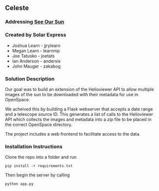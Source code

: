 ## Celeste

### Addressing [See Our Sun](https://github.com/amnh/HackTheSolarSystem/wiki/See-Our-Sun)

### Created by Solar Express
* Joshua Learn - jjrylearn
* Megan Learn - learnmp
* Joe Tatusko - joetats
* Ian Anderson - andersis
* John Mauger - zakabog

### Solution Description

Our goal was to build an extension of the Helioviewer API to allow multiple images of the sun to be downloaded with their metadata for use in OpenSpace.

We acheived this by building a Flask webserver that accepts a date range and a telescope source ID. This generates a list of calls to the Helioviewer API which collects the images and metadata into a zip file to be placed in the correct OpenSpace directory.

The project includes a web frontend to facilitate access to the data.

### Installation Instructions

Clone the repo into a folder and run 

```pip install -r requirements.txt```

Then begin the server by calling 

```python app.py```
